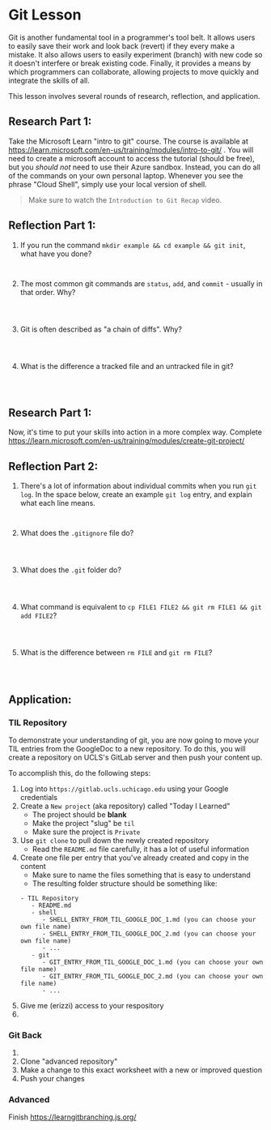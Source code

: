 # Git Lesson

Git is another fundamental tool in a programmer's tool belt. It allows users to
easily save their work and look back (revert) if they every make a mistake. It
also allows users to easily experiment (branch) with new code so it doesn't
interfere or break existing code. Finally, it provides a means by which
programmers can collaborate, allowing projects to move quickly and integrate the
skills of all.

This lesson involves several rounds of research, reflection, and application.

## Research Part 1:

Take the Microsoft Learn "intro to git" course. The course is available at
https://learn.microsoft.com/en-us/training/modules/intro-to-git/ . You will need
to create a microsoft account to access the tutorial (should be free), but you
_should not_ need to use their Azure sandbox. Instead, you can do all of the
commands on your own personal laptop. Whenever you see the phrase "Cloud Shell",
simply use your local version of shell.

> Make sure to watch the `Introduction to Git Recap` video.

## Reflection Part 1:

1. If you run the command `mkdir example && cd example && git init`, what have you done?
   ```


   ```
2. The most common git commands are `status`, `add`, and `commit` - usually in that order. Why?
   ```



   ```
3. Git is often described as "a chain of diffs". Why?
   ```



   ```
4. What is the difference a tracked file and an untracked file in git?
   ```



   ```

## Research Part 1:

Now, it's time to put your skills into action in a more complex way. Complete
https://learn.microsoft.com/en-us/training/modules/create-git-project/ 

## Reflection Part 2:

1. There's a lot of information about individual commits when you run `git log`.
   In the space below, create an example `git log` entry, and explain what each
   line means.
   ```


   ```
2. What does the `.gitignore` file do?
   ```
   


   ```
3. What does the `.git` folder do?
   ```
   


   ```
4. What command is equivalent to `cp FILE1 FILE2 && git rm FILE1 && git add FILE2`?
   ```
   


   ```
5. What is the difference between `rm FILE` and `git rm FILE`?
   ```
   
   

   ```

## Application:

### TIL Repository

To demonstrate your understanding of git, you are now going to move your TIL
entries from the GoogleDoc to a new repository. To do this, you will create a
repository on UCLS's GitLab server and then push your content up.

To accomplish this, do the following steps:

1. Log into `https://gitlab.ucls.uchicago.edu` using your Google credentials
2. Create a `New project` (aka repository) called "Today I Learned"
   - The project should be **blank**
   - Make the project "slug" be `til`
   - Make sure the project is `Private`
3. Use `git clone` to pull down the newly created repository
   - Read the `README.md` file carefully, it has a lot of useful information
4. Create one file per entry that you've already created and copy in the content
   - Make sure to name the files something that is easy to understand
   - The resulting folder structure should be something like:
   ```
   - TIL Repository
      - README.md
      - shell
         - SHELL_ENTRY_FROM_TIL_GOOGLE_DOC_1.md (you can choose your own file name)
         - SHELL_ENTRY_FROM_TIL_GOOGLE_DOC_2.md (you can choose your own file name)
         - ...
      - git
         - GIT_ENTRY_FROM_TIL_GOOGLE_DOC_1.md (you can choose your own file name)
         - GIT_ENTRY_FROM_TIL_GOOGLE_DOC_2.md (you can choose your own file name)
         - ...
   ```
6. Give me (erizzi) access to your respository
3. 

### Git Back

1. 
2. Clone "advanced repository"
3. Make a change to this exact worksheet with a new or improved question
4. Push your changes

### Advanced

Finish https://learngitbranching.js.org/
